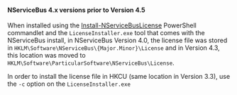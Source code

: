 
#### NServiceBus 4.x versions prior to Version 4.5

When installed using the [Install-NServiceBusLicense](/nservicebus/operations/management-using-powershell.md) PowerShell commandlet and the `LicenseInstaller.exe` tool that comes with the NServiceBus install, in NServiceBus Version 4.0, the license file was stored in `HKLM\Software\NServiceBus\{Major.Minor}\License` and in Version 4.3, this location was moved to `HKLM\Software\ParticularSoftware\NServiceBus\License`.

In order to install the license file in HKCU (same location in Version 3.3), use the `-c` option on the `LicenseInstaller.exe`
